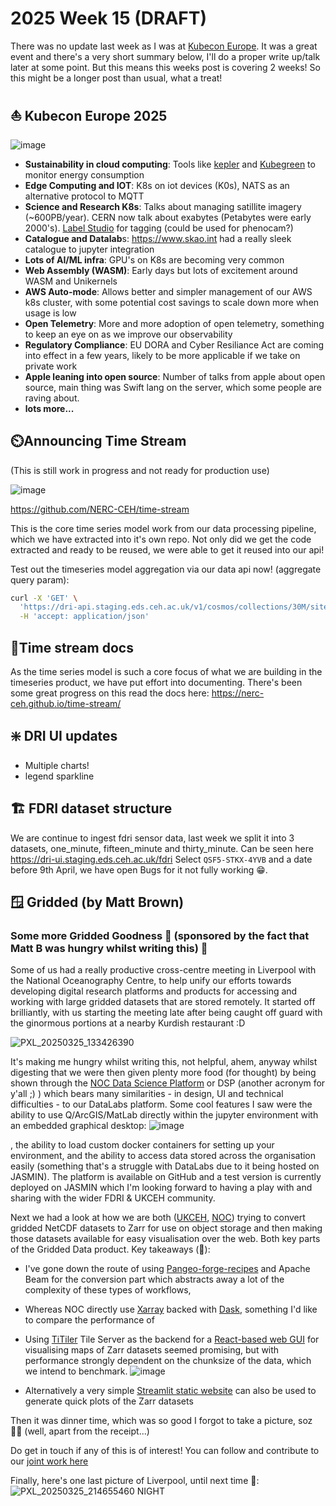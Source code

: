# 2025 Week 15 (DRAFT)

There was no update last week as I was at [Kubecon Europe](https://events.linuxfoundation.org/kubecon-cloudnativecon-europe/). It was a great event and there's a very short summary below, I'll do a proper write up/talk later at some point. But this means this weeks post is covering 2 weeks! So this might be a longer post than usual, what a treat!

## ⛵ Kubecon Europe 2025
![image](https://github.com/user-attachments/assets/65fd2067-11ec-4e70-a057-a8d40307c062)


- **Sustainability in cloud computing**: Tools like [kepler](https://sustainable-computing.io/) and [Kubegreen](https://kube-green.dev/) to monitor energy consumption
- **Edge Computing and IOT**: K8s on iot devices (K0s), NATS as an alternative protocol to MQTT
- **Science and Research K8s**: Talks about managing satillite imagery (~600PB/year). CERN now talk about exabytes (Petabytes were early 2000's). [Label Studio](https://labelstud.io/) for tagging (could be used for phenocam?)
- **Catalogue and Datalab**s: https://www.skao.int had a really sleek catalogue to jupyter integration
- **Lots of AI/ML infra**: GPU's on K8s are becoming very common
- **Web Assembly (WASM)**: Early days but lots of excitement around WASM and Unikernels
- **AWS Auto-mode**: Allows better and simpler management of our AWS k8s cluster, with some potential cost savings to scale down more when usage is low
- **Open Telemetry**: More and more adoption of open telemetry, something to keep an eye on as we improve our observability
- **Regulatory Compliance**: EU DORA and Cyber Resiliance Act are coming into effect in a few years, likely to be more applicable if we take on private work
- **Apple leaning into open source**: Number of talks from apple about open source, main thing was Swift lang on the server, which some people are raving about.
- **lots more...**


## ⏲️Announcing Time Stream
(This is still work in progress and not ready for production use)

![image](https://github.com/user-attachments/assets/81d6436b-3ffd-4ac5-95cb-84542f59d1e3)

https://github.com/NERC-CEH/time-stream 

This is the core time series model work from our data processing pipeline, which we have extracted into it's own repo.
Not only did we get the code extracted and ready to be reused, we were able to get it reused into our api!

Test out the timeseries model aggregation via our data api now! (aggregate query param):
```bash
curl -X 'GET' \
  'https://dri-api.staging.eds.ceh.ac.uk/v1/cosmos/collections/30M/sites/ALIC1?variables=WS&start_date=2025-03-01T13%3A10%3A32.106Z&end_date=2025-04-30T13%3A10%3A32.106Z&aggregate=max%3AP1D' \
  -H 'accept: application/json'
```


## 📰Time stream docs
As the time series model is such a core focus of what we are building in the timeseries product, we have put effort into documenting. There's been some great progress on this
read the docs here: https://nerc-ceh.github.io/time-stream/

## ❇️ DRI UI updates
- Multiple charts!
- legend sparkline

## 🏗️ FDRI dataset structure
We are continue to ingest fdri sensor data, last week we split it into 3 datasets, one_minute, fifteen_minute and thirty_minute.
Can be seen here https://dri-ui.staging.eds.ceh.ac.uk/fdri
Select `QSF5-STKX-4YVB` and a date before 9th April, we have open Bugs for it not fully working 😁.



## 🪟 Gridded (by Matt Brown)
### Some more Gridded Goodness 🍰 (sponsored by the fact that Matt B was hungry whilst writing this) 🍰

Some of us had a really productive cross-centre meeting in Liverpool with the National Oceanography Centre, to help unify our efforts towards developing digital research platforms and products for accessing and working with large gridded datasets that are stored remotely. 
It started off brilliantly, with us starting the meeting late after being caught off guard with the ginormous portions at a nearby Kurdish restaurant :D

![PXL_20250325_133426390](https://github.com/user-attachments/assets/11c12de5-1d75-4220-bf60-553e14094c0d)

It's making me hungry whilst writing this, not helpful, ahem, anyway whilst digesting that we were then given plenty more food (for thought) by being shown through the [NOC Data Science Platform](https://cehacuk.sharepoint.com/:b:/r/sites/FDRI-WP2Digital/Shared%20Documents/General/Meetings/20250325%20NOC/Data%20Science%20Platform%20Overview%20for%20CEH%20-%20March%202025.pdf?csf=1&web=1&e=rnjR7Y) or DSP (another acronym for y'all ;) ) which bears many similarities - in design, UI and technical difficulties - to our DataLabs platform. Some cool features I saw were the ability to use Q/ArcGIS/MatLab directly within the jupyter environment with an embedded graphical desktop:
![image](https://github.com/user-attachments/assets/1056e127-d022-4abb-bd2f-96386e87f949)

, the ability to load custom docker containers for setting up your environment, and the ability to access data stored across the organisation easily (something that's a struggle with DataLabs due to it being hosted on JASMIN). The platform is available on GitHub and a test version is currently deployed on JASMIN which I'm looking forward to having a play with and sharing with the wider FDRI & UKCEH community. 

Next we had a look at how we are both ([UKCEH](https://cehacuk.sharepoint.com/:b:/r/sites/FDRI-WP2Digital/Shared%20Documents/General/Meetings/20250325%20NOC/NOC_meeting_250325.pdf?csf=1&web=1&e=OYa5kT), [NOC](https://cehacuk.sharepoint.com/:b:/r/sites/FDRI-WP2Digital/Shared%20Documents/General/Meetings/20250325%20NOC/NOC_Gridded_datasets_Tobias.pdf?csf=1&web=1&e=PsEQTo)) trying to convert gridded NetCDF datasets to Zarr for use on object storage and then making those datasets available for easy visualisation over the web. Both key parts of the Gridded Data product. Key takeaways (🍕):
- I've gone down the route of using [Pangeo-forge-recipes](https://pangeo-forge.readthedocs.io/en/latest/) and Apache Beam for the conversion part which abstracts away a lot of the complexity of these types of workflows,
- Whereas NOC directly use [Xarray](https://docs.xarray.dev/en/stable/) backed with [Dask](https://docs.dask.org/en/stable/), something I'd like to compare the performance of
- Using [TiTiler](https://developmentseed.org/titiler/) Tile Server as the backend for a [React-based web GUI](https://react.zarr-tile-server.xyz/) for visualising maps of Zarr datasets seemed promising, but with performance strongly dependent on the chunksize of the data, which we intend to benchmark.
![image](https://github.com/user-attachments/assets/5e168a7d-bf4f-4594-a7f7-fecd21eb86c6)

- Alternatively a very simple [Streamlit static website](https://streamlit.zarr-tile-server.xyz/) can also be used to generate quick plots of the Zarr datasets

Then it was dinner time, which was so good I forgot to take a picture, soz 🤷‍♂️ (well, apart from the receipt...)

Do get in touch if any of this is of interest! You can follow and contribute to our [joint work here](https://github.com/orgs/ukceh-rse/projects/7)

Finally, here's one last picture of Liverpool, until next time 👋:
![PXL_20250325_214655460 NIGHT](https://github.com/user-attachments/assets/07a74762-b33b-4fae-867a-585c12fbd9ac)

